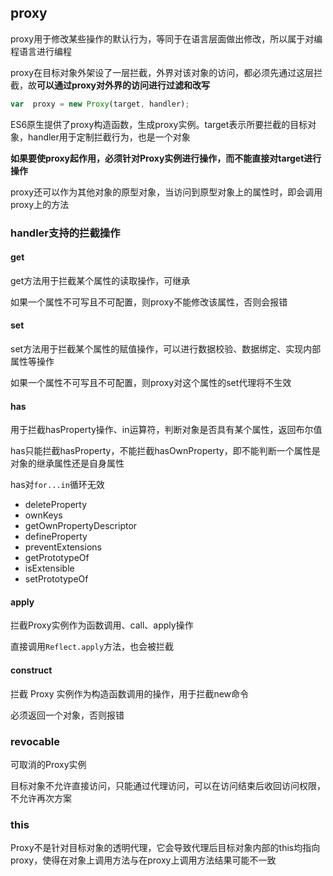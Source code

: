 ## proxy

proxy用于修改某些操作的默认行为，等同于在语言层面做出修改，所以属于对编程语言进行编程

proxy在目标对象外架设了一层拦截，外界对该对象的访问，都必须先通过这层拦截，故**可以通过proxy对外界的访问进行过滤和改写**

```javascript
var  proxy = new Proxy(target, handler);
```

ES6原生提供了proxy构造函数，生成proxy实例。target表示所要拦截的目标对象，handler用于定制拦截行为，也是一个对象

**如果要使proxy起作用，必须针对Proxy实例进行操作，而不能直接对target进行操作**

proxy还可以作为其他对象的原型对象，当访问到原型对象上的属性时，即会调用proxy上的方法

### handler支持的拦截操作

#### get

get方法用于拦截某个属性的读取操作，可继承

如果一个属性不可写且不可配置，则proxy不能修改该属性，否则会报错

#### set

set方法用于拦截某个属性的赋值操作，可以进行数据校验、数据绑定、实现内部属性等操作

如果一个属性不可写且不可配置，则proxy对这个属性的set代理将不生效

#### has

用于拦截hasProperty操作、in运算符，判断对象是否具有某个属性，返回布尔值

has只能拦截hasProperty，不能拦截hasOwnProperty，即不能判断一个属性是对象的继承属性还是自身属性

has对`for...in`循环无效

* deleteProperty
* ownKeys
* getOwnPropertyDescriptor
* defineProperty
* preventExtensions
* getPrototypeOf
* isExtensible
* setPrototypeOf

#### apply

拦截Proxy实例作为函数调用、call、apply操作

直接调用`Reflect.apply`方法，也会被拦截

#### construct

拦截 Proxy 实例作为构造函数调用的操作，用于拦截new命令

必须返回一个对象，否则报错

### revocable

可取消的Proxy实例

目标对象不允许直接访问，只能通过代理访问，可以在访问结束后收回访问权限，不允许再次方案

### this

Proxy不是针对目标对象的透明代理，它会导致代理后目标对象内部的this均指向proxy，使得在对象上调用方法与在proxy上调用方法结果可能不一致
